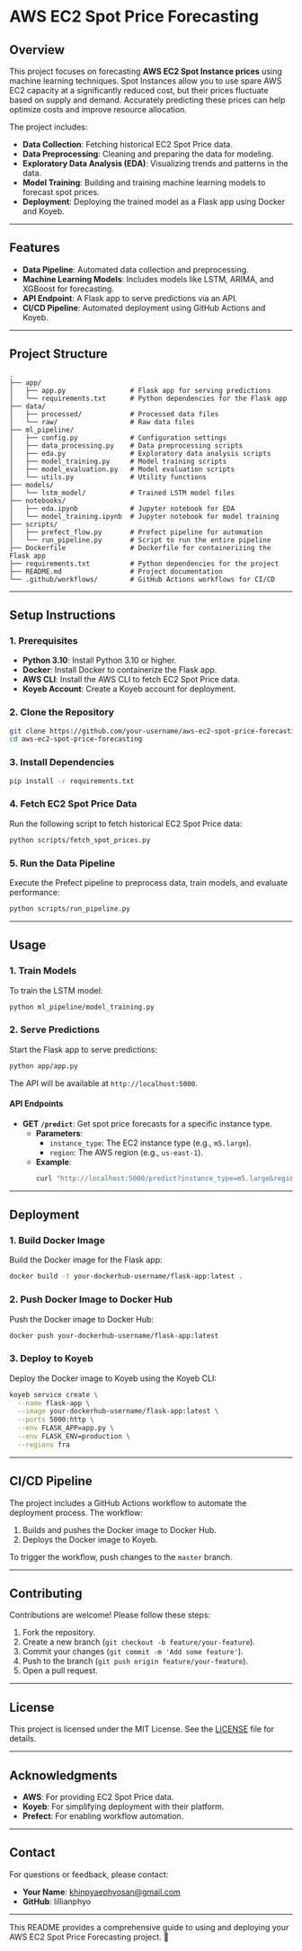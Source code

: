 
# **AWS EC2 Spot Price Forecasting**

## **Overview**

This project focuses on forecasting **AWS EC2 Spot Instance prices** using machine learning techniques. Spot Instances allow you to use spare AWS EC2 capacity at a significantly reduced cost, but their prices fluctuate based on supply and demand. Accurately predicting these prices can help optimize costs and improve resource allocation.

The project includes:

- **Data Collection**: Fetching historical EC2 Spot Price data.
- **Data Preprocessing**: Cleaning and preparing the data for modeling.
- **Exploratory Data Analysis (EDA)**: Visualizing trends and patterns in the data.
- **Model Training**: Building and training machine learning models to forecast spot prices.
- **Deployment**: Deploying the trained model as a Flask app using Docker and Koyeb.

---

## **Features**

- **Data Pipeline**: Automated data collection and preprocessing.
- **Machine Learning Models**: Includes models like LSTM, ARIMA, and XGBoost for forecasting.
- **API Endpoint**: A Flask app to serve predictions via an API.
- **CI/CD Pipeline**: Automated deployment using GitHub Actions and Koyeb.

---

## **Project Structure**

```
.
├── app/
│   ├── app.py                # Flask app for serving predictions
│   └── requirements.txt      # Python dependencies for the Flask app
├── data/
│   ├── processed/            # Processed data files
│   └── raw/                  # Raw data files
├── ml_pipeline/
│   ├── config.py             # Configuration settings
│   ├── data_processing.py    # Data preprocessing scripts
│   ├── eda.py                # Exploratory data analysis scripts
│   ├── model_training.py     # Model training scripts
│   ├── model_evaluation.py   # Model evaluation scripts
│   └── utils.py              # Utility functions
├── models/
│   └── lstm_model/           # Trained LSTM model files
├── notebooks/
│   ├── eda.ipynb             # Jupyter notebook for EDA
│   └── model_training.ipynb  # Jupyter notebook for model training
├── scripts/
│   ├── prefect_flow.py       # Prefect pipeline for automation
│   └── run_pipeline.py       # Script to run the entire pipeline
├── Dockerfile                # Dockerfile for containerizing the Flask app
├── requirements.txt          # Python dependencies for the project
├── README.md                 # Project documentation
└── .github/workflows/        # GitHub Actions workflows for CI/CD
```

---

## **Setup Instructions**

### **1. Prerequisites**

- **Python 3.10**: Install Python 3.10 or higher.
- **Docker**: Install Docker to containerize the Flask app.
- **AWS CLI**: Install the AWS CLI to fetch EC2 Spot Price data.
- **Koyeb Account**: Create a Koyeb account for deployment.

### **2. Clone the Repository**

```bash
git clone https://github.com/your-username/aws-ec2-spot-price-forecasting.git
cd aws-ec2-spot-price-forecasting
```

### **3. Install Dependencies**

```bash
pip install -r requirements.txt
```

### **4. Fetch EC2 Spot Price Data**

Run the following script to fetch historical EC2 Spot Price data:

```bash
python scripts/fetch_spot_prices.py
```

### **5. Run the Data Pipeline**

Execute the Prefect pipeline to preprocess data, train models, and evaluate performance:

```bash
python scripts/run_pipeline.py
```

---

## **Usage**

### **1. Train Models**

To train the LSTM model:

```bash
python ml_pipeline/model_training.py
```

### **2. Serve Predictions**

Start the Flask app to serve predictions:

```bash
python app/app.py
```

The API will be available at `http://localhost:5000`.

#### **API Endpoints**

- **GET `/predict`**: Get spot price forecasts for a specific instance type.
  - **Parameters**:
    - `instance_type`: The EC2 instance type (e.g., `m5.large`).
    - `region`: The AWS region (e.g., `us-east-1`).
  - **Example**:
    ```bash
    curl "http://localhost:5000/predict?instance_type=m5.large&region=us-east-1"
    ```

---

## **Deployment**

### **1. Build Docker Image**

Build the Docker image for the Flask app:

```bash
docker build -t your-dockerhub-username/flask-app:latest .
```

### **2. Push Docker Image to Docker Hub**

Push the Docker image to Docker Hub:

```bash
docker push your-dockerhub-username/flask-app:latest
```

### **3. Deploy to Koyeb**

Deploy the Docker image to Koyeb using the Koyeb CLI:

```bash
koyeb service create \
  --name flask-app \
  --image your-dockerhub-username/flask-app:latest \
  --ports 5000:http \
  --env FLASK_APP=app.py \
  --env FLASK_ENV=production \
  --regions fra
```

---

## **CI/CD Pipeline**

The project includes a GitHub Actions workflow to automate the deployment process. The workflow:

1. Builds and pushes the Docker image to Docker Hub.
2. Deploys the Docker image to Koyeb.

To trigger the workflow, push changes to the `master` branch.

---

## **Contributing**

Contributions are welcome! Please follow these steps:

1. Fork the repository.
2. Create a new branch (`git checkout -b feature/your-feature`).
3. Commit your changes (`git commit -m 'Add some feature'`).
4. Push to the branch (`git push origin feature/your-feature`).
5. Open a pull request.

---

## **License**

This project is licensed under the MIT License. See the [LICENSE](LICENSE) file for details.

---

## **Acknowledgments**

- **AWS**: For providing EC2 Spot Price data.
- **Koyeb**: For simplifying deployment with their platform.
- **Prefect**: For enabling workflow automation.

---

## **Contact**

For questions or feedback, please contact:

- **Your Name**: khinpyaephyosan@gmail.com
- **GitHub**: lillianphyo

---

This README provides a comprehensive guide to using and deploying your AWS EC2 Spot Price Forecasting project. 🚀
